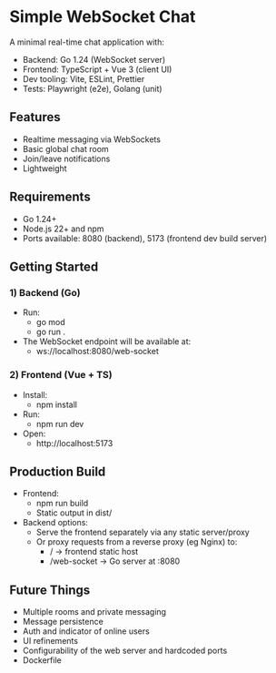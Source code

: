 # Simple WebSocket Chat

A minimal real-time chat application with:
- Backend: Go 1.24 (WebSocket server)
- Frontend: TypeScript + Vue 3 (client UI)
- Dev tooling: Vite, ESLint, Prettier
- Tests: Playwright (e2e), Golang (unit)

## Features
- Realtime messaging via WebSockets
- Basic global chat room
- Join/leave notifications
- Lightweight

## Requirements
- Go 1.24+
- Node.js 22+ and npm
- Ports available: 8080 (backend), 5173 (frontend dev build server)

## Getting Started

### 1) Backend (Go)
- Run:
    - go mod
    - go run .
- The WebSocket endpoint will be available at:
    - ws://localhost:8080/web-socket

### 2) Frontend (Vue + TS)
- Install:
    - npm install
- Run:
    - npm run dev
- Open:
    - http://localhost:5173

## Production Build
- Frontend:
    - npm run build
    - Static output in dist/
- Backend options:
    - Serve the frontend separately via any static server/proxy
    - Or proxy requests from a reverse proxy (eg Nginx) to:
        - / -> frontend static host
        - /web-socket -> Go server at :8080

## Future Things

- Multiple rooms and private messaging
- Message persistence
- Auth and indicator of online users
- UI refinements
- Configurability of the web server and hardcoded ports
- Dockerfile

